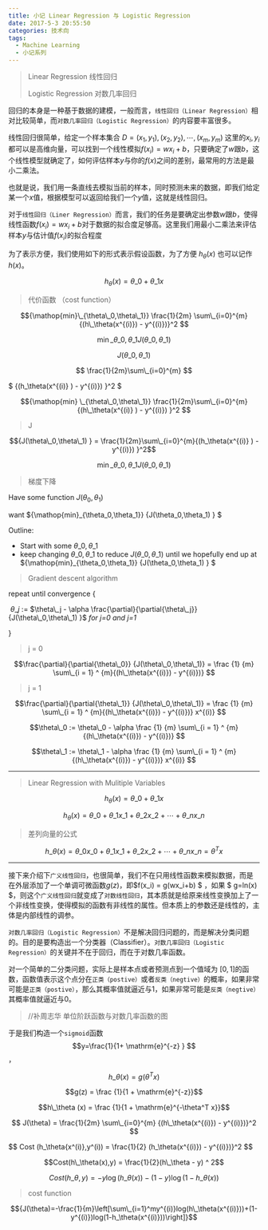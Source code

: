 ```yaml
---
title: 小记 Linear Regression 与 Logistic Regression
date: 2017-5-3 20:55:50
categories: 技术向
tags:
  - Machine Learning
  - 小记系列
---
```


> Linear Regression 线性回归
>
> Logistic Regression 对数几率回归

回归的本身是一种基于数据的建模，一般而言，`线性回归（Linear Regression）`相对比较简单，而`对数几率回归（Logistic Regression）`的内容要丰富很多。

<!--more-->

线性回归很简单，给定一个样本集合  $D=(x_1,y_1),(x_2,y_2),\cdots,(x_m,y_m)$  这里的$x_i,y_i$都可以是高维向量，可以找到一个线性模拟$f(x_i)=wx_i+b$，只要确定了$w$跟$b$，这个线性模型就确定了，如何评估样本$y$与你的$f(x)$之间的差别，最常用的方法是最小二乘法。

也就是说，我们用一条直线去模拟当前的样本，同时预测未来的数据，即我们给定某一个$x$值，根据模型可以返回给我们一个$y$值，这就是线性回归。

对于`线性回归（Liner Regression）`而言，我们的任务是要确定出参数$w$跟$b$，使得线性函数$f(x_i)=wx_i+b$对于数据的拟合度足够高。这里我们用最小二乘法来评估样本$y$与估计值$f(x_i)$的拟合程度

为了表示方便，我们使用如下的形式表示假设函数，为了方便  ${h_{\theta}(x)}$   也可以记作  $h(x)$。

$$h_\theta(x) = \theta\_0 + \theta\_1x$$



> 代价函数 （cost function）



$${\mathop{min}\_{\theta\_0,\theta\_1}}   \frac{1}{2m}  \sum\_{i=0}^{m} {(h\_\theta(x^{(i)}) - y^{(i)})}^2 $$

$${\mathop{min}\_{\theta\_0,\theta\_1}}  {J(\theta\_0,\theta\_1) } $$

$$ {J(\theta\_0,\theta\_1) } $$

$$ \frac{1}{2m}\sum\_{i=0}^{m} $$

$ {(h\_\theta(x^{(i)} )  - y^{(i)}) }^2 $



$${\mathop{min} \_{\theta\_0,\theta\_1}}  \frac{1}{2m}\sum\_{i=0}^{m}  {(h\_\theta(x^{(i)} )  - y^{(i)}) }^2 $$



> J

$${J(\theta\_0,\theta\_1) } = \frac{1}{2m}\sum\_{i=0}^{m}{(h_\theta(x^{(i)} )  - y^{(i)}) }^2$$



$${\mathop{min}\_{\theta\_0,\theta\_1}} {J(\theta\_0,\theta\_1) } $$



> 梯度下降



Have some function  ${J(\theta_0,\theta_1) }$

want  ${\mathop{min}\_{\theta\_0,\theta\_1}} {J(\theta\_0,\theta\_1) } $

Outline:

- Start with some $\theta\_0,\theta\_1$
- keep changing  $\theta\_0,\theta\_1$ to reduce  ${J(\theta\_0,\theta\_1) }$ until we hopefully end up at ${\mathop{min}\_{\theta\_0,\theta\_1}} {J(\theta\_0,\theta\_1) } $

> Gradient descent algorithm

repeat until  convergence {

​	$\theta\_j$ := $\theta\_j - \alpha \frac{\partial}{\partial{\theta\_j}} {J(\theta\_0,\theta\_1) }$  *for j=0  and  j=1*

}



> j = 0

$$\frac{\partial}{\partial{\theta\_0}} {J(\theta\_0,\theta\_1)} =  \frac {1} {m} \sum\_{i = 1} ^ {m}{(h\_\theta(x^{(i)}) - y^{(i)})} $$



> j = 1

$$\frac{\partial}{\partial{\theta\_1}} {J(\theta\_0,\theta\_1)} =  \frac {1} {m} \sum\_{i = 1} ^ {m}{(h\_\theta(x^{(i)}) - y^{(i)})} x^{(i)} $$



  $$\theta\_0 := \theta\_0 - \alpha \frac {1} {m} \sum\_{i = 1} ^ {m}{(h\_\theta(x^{(i)}) - y^{(i)})} $$

  $$\theta\_1 := \theta\_1 - \alpha \frac {1} {m} \sum\_{i = 1} ^ {m}{(h\_\theta(x^{(i)}) - y^{(i)})}  x^{(i)} $$

------



> Linear Regression with Mulitiple Variables



$$h_\theta(x) = \theta\_0 + \theta\_1x$$

$$h_\theta(x) = \theta\_0 + \theta\_1 x\_1+ \theta\_2 x\_2+ \cdots+\theta\_n x\_n$$



> 差列向量的公式



$$ h\_\theta(x) = \theta\_0 x\_0 +  \theta\_1 x\_1 + \theta\_2 x\_2 +\cdots+ \theta\_n x\_n  =  \theta^T x$$









------



接下来介绍下`广义线性回归`，也很简单，我们不在只用线性函数来模拟数据，而是在外层添加了一个单调可微函数$g(z)$，即$f(x_i) = g(wx_i+b) $ ，如果 $ g=ln(x) $，则这个`广义线性回归`就变成了`对数线性回归`，其本质就是给原来线性变换加上了一个非线性变换，使得模拟的函数有非线性的属性。但本质上的参数还是线性的，主体是内部线性的调参。

`对数几率回归（Logistic Regression）`不是解决回归问题的，而是解决分类问题的。目的是要构造出一个分类器（Classifier）。`对数几率回归（Logistic Regression）`的关键并不在于回归，而在于对数几率函数。

对一个简单的二分类问题，实际上是样本点或者预测点到一个值域为 $[0,1]$的函数，函数值表示这个点分在`正类（postive）`或者`反类（negtive）`的概率，如果非常可能是`正类（postive）`，那么其概率值就逼近与1，如果非常可能是`反类（negtive）`其概率值就逼近与0。

> //补周志华 单位阶跃函数与对数几率函数的图

于是我们构造一个`sigmoid`函数 $$y=\frac{1}{1+ \mathrm{e}^{-z} } $$，



$$h\_\theta (x) = g (\theta^T x)$$

$$g(z) = \frac {1}{1 + \mathrm{e}^{-z}}$$

$$h\_\theta (x) = \frac {1}{1 + \mathrm{e}^{-\theta^T x}}$$







$$ J(\theta) = \frac{1}{2m}  \sum\_{i=0}^{m} {(h\_\theta(x^{(i)}) - y^{(i)})}^2 $$ 



$$ Cost (h\_\theta{x^(i)},y^(i)) = \frac{1}{2} (h\_\theta(x^{(i)}) - y^{(i)})}^2 $$





$$Cost(h\_\theta(x),y) = \frac{1}{2}(h\_\theta - y) ^ 2$$

$$Cost(h\_\theta,y) = -y\log(h\_\theta(x)) - (1-y) \log(1-h\_\theta(x))$$



> cost function



$${J(\theta)=-\frac{1}{m}\left[\sum\_{i=1}^my^{(i)}log(h\_\theta(x^{(i)}))+(1-y^{(i)})log(1-h_\theta(x^{(i)}))\right]}$$

